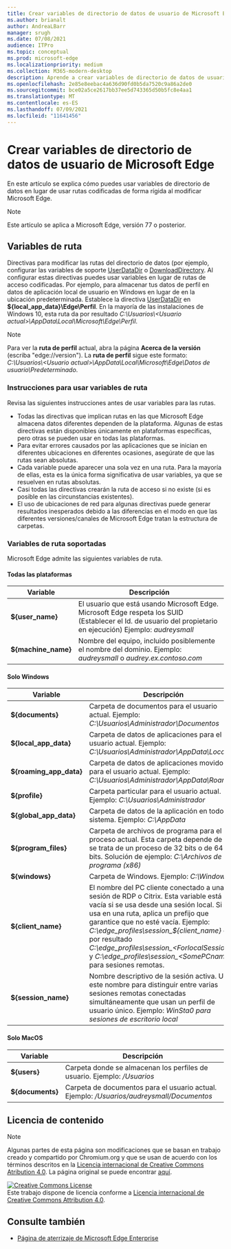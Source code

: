 ```yaml
---
title: Crear variables de directorio de datos de usuario de Microsoft Edge
ms.author: brianalt
author: AndreaLBarr
manager: srugh
ms.date: 07/08/2021
audience: ITPro
ms.topic: conceptual
ms.prod: microsoft-edge
ms.localizationpriority: medium
ms.collection: M365-modern-desktop
description: Aprende a crear variables de directorio de datos de usuario de Microsoft Edge
ms.openlocfilehash: 2e85e8eebac4a636d90fd0b5da7520c9a86a2de0
ms.sourcegitcommit: bce02a5ce2617bb37ee5d743365d50b5fc8e4aa1
ms.translationtype: MT
ms.contentlocale: es-ES
ms.lasthandoff: 07/09/2021
ms.locfileid: "11641456"
---
```

# <a name="create-microsoft-edge-user-data-directory-variables"></a>Crear variables de directorio de datos de usuario de Microsoft Edge

En este artículo se explica cómo puedes usar variables de directorio de datos en lugar de usar rutas codificadas de forma rígida al modificar Microsoft Edge.

>[!NOTE]
>Este artículo se aplica a Microsoft Edge, versión 77 o posterior.
## <a name="path-variables"></a>Variables de ruta

Directivas para modificar las rutas del directorio de datos (por ejemplo, configurar las variables de soporte [UserDataDir](microsoft-edge-policies.md#userdatadir) o [DownloadDirectory](microsoft-edge-policies.md#downloaddirectory). Al configurar estas directivas puedes usar variables en lugar de rutas de acceso codificadas. Por ejemplo, para almacenar tus datos de perfil en datos de aplicación local de usuario en Windows en lugar de en la ubicación predeterminada. Establece la directiva [UserDataDir](microsoft-edge-policies.md#userdatadir) en **${local_app_data}\Edge\Perfil**. En la mayoría de las instalaciones de Windows 10, esta ruta da por resultado *C:\Usuarios\\&lt;Usuario actual&gt;\AppData\Local\Microsoft\Edge\Perfil*.

>[!NOTE]
>Para ver la  **ruta de perfil** actual, abra la página **Acerca de la versión** (escriba "edge://version"). La **ruta de perfil** sigue este formato: *C:\Usuarios\\&lt;Usuario actual&gt;\AppData\Local\Microsoft\Edge\Datos de usuario\Predeterminado*.

### <a name="guidance-for-using-path-variables"></a>Instrucciones para usar variables de ruta

Revisa las siguientes instrucciones antes de usar variables para las rutas.

- Todas las directivas que implican rutas en las que Microsoft Edge almacena datos diferentes dependen de la plataforma. Algunas de estas directivas están disponibles únicamente en plataformas específicas, pero otras se pueden usar en todas las plataformas.
- Para evitar errores causados por las aplicaciones que se inician en diferentes ubicaciones en diferentes ocasiones, asegúrate de que las rutas sean absolutas.
- Cada variable puede aparecer una sola vez en una ruta. Para la mayoría de ellas, esta es la única forma significativa de usar variables, ya que se resuelven en rutas absolutas.
- Casi todas las directivas crearán la ruta de acceso si no existe (si es posible en las circunstancias existentes).
- El uso de ubicaciones de red para algunas directivas puede generar resultados inesperados debido a las diferencias en el modo en que las diferentes versiones/canales de Microsoft Edge tratan la estructura de carpetas.

### <a name="supported-path-variables"></a>Variables de ruta soportadas

Microsoft Edge admite las siguientes variables de ruta.

#### <a name="all-platforms"></a>Todas las plataformas

| Variable | Descripción |
| --- | --- |
| **${user_name}** | El usuario que está usando Microsoft Edge. Microsoft Edge respeta los SUID (Establecer el Id. de usuario del propietario en ejecución) Ejemplo: *audreysmall* |
| **${machine_name}** | Nombre del equipo, incluido posiblemente el nombre del dominio. Ejemplo: *audreysmall* o *audrey.ex.contoso.com* |

#### <a name="windows-only"></a>Solo Windows

| Variable | Descripción |
| --- | --- |
| **${documents}** | Carpeta de documentos para el usuario actual. Ejemplo: *C:\Usuarios\Administrador\Documentos* |
|**${local_app_data}** | Carpeta de datos de aplicaciones para el usuario actual. Ejemplo: *C:\Usuarios\Administrador\AppData\Local* |
|**${roaming_app_data}** | Carpeta de datos de aplicaciones movidos para el usuario actual. Ejemplo: *C:\Usuarios\Administrador\AppData\Roaming* |
| **${profile}** | Carpeta particular para el usuario actual. Ejemplo: *C:\Usuarios\Administrador* |
| **${global_app_data}** | Carpeta de datos de la aplicación en todo el sistema. Ejemplo: *C:\AppData* |
| **${program_files}** | Carpeta de archivos de programa para el proceso actual. Esta carpeta depende de si se trata de un proceso de 32 bits o de 64 bits. Solución de ejemplo: *C:\Archivos de programa (x86)* |
| **${windows}** | Carpeta de Windows. Ejemplo: *C:\Windows* |
| **${client_name}** | El nombre del PC cliente conectado a una sesión de RDP o Citrix. Esta variable está vacía si se usa desde una sesión local. Si se usa en una ruta, aplica un prefijo que garantice que no esté vacía. Ejemplo: *C:\edge_profiles\session_${client_name}* da por resultado *C:\edge_profiles\session_&lt;ForlocalSessions&gt;* y *C:\edge_profiles\session_&lt;SomePCname&gt;* para sesiones remotas. |
| **${session_name}** | Nombre descriptivo de la sesión activa. Usa este nombre para distinguir entre varias sesiones remotas conectadas simultáneamente que usan un perfil de usuario único. Ejemplo: *WinSta0 para sesiones de escritorio local* |

#### <a name="macos-only"></a>Solo MacOS

| Variable | Descripción |
| --- | --- |
| **${users}** | Carpeta donde se almacenan los perfiles de usuario. Ejemplo: */Usuarios* |
| **${documents}** | Carpeta de documentos para el usuario actual. Ejemplo: */Usuarios/audreysmall/Documentos* |

## <a name="content-license"></a>Licencia de contenido

>[!NOTE]
>Algunas partes de esta página son modificaciones que se basan en trabajo creado y compartido por Chromium.org y que se usan de acuerdo con los términos descritos en la [Licencia internacional de Creative Commons Atribution 4.0](http://creativecommons.org/licenses/by/4.0/). La página original se puede encontrar [aquí](https://www.chromium.org/administrators/policy-list-3/user-data-directory-variables).
  
<a rel="license" href="http://creativecommons.org/licenses/by/4.0/"><img alt="Creative Commons License" style="border-width:0" src="https://i.creativecommons.org/l/by/4.0/88x31.png" /></a><br/>Este trabajo dispone de licencia conforme a <a rel="license" href="http://creativecommons.org/licenses/by/4.0/">Licencia internacional de Creative Commons Attribution 4.0</a>.
## <a name="see-also"></a>Consulte también

- [Página de aterrizaje de Microsoft Edge Enterprise](https://aka.ms/EdgeEnterprise)
